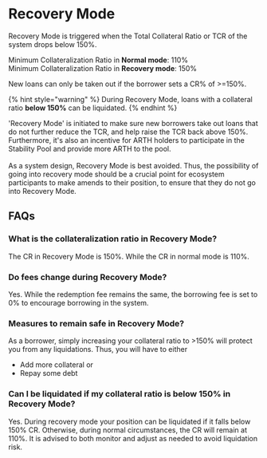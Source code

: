 # Recovery Mode

Recovery Mode is triggered when the Total Collateral Ratio or TCR of the system drops below 150%.

Minimum Collateralization Ratio in **Normal mode**: 110%\
Minimum Collateralization Ratio in **Recovery mode**: 150%

New loans can only be taken out if the borrower sets a CR% of >=150%.

{% hint style="warning" %}
During Recovery Mode, loans with a collateral ratio **below 150%** can be liquidated.&#x20;
{% endhint %}

'Recovery Mode' is initiated to make sure new borrowers take out loans that do not further reduce the TCR, and help raise the TCR back above 150%. Furthermore, it's also an incentive for ARTH holders to participate in the Stability Pool and provide more ARTH to the pool.\
\
As a system design, Recovery Mode is best avoided. Thus, the possibility of going into recovery mode should be a crucial point for ecosystem participants to make amends to their position, to ensure that they do not go into Recovery Mode.

## FAQs

### **What is the collateralization ratio in Recovery Mode?**&#x20;

The CR in Recovery Mode is 150%. While the CR in normal mode is 110%.&#x20;

### **Do fees change during Recovery Mode?**

Yes. While the redemption fee remains the same, the borrowing fee is set to 0% to encourage borrowing in the system.&#x20;

### **Measures to remain safe in Recovery Mode?**

As a borrower, simply increasing your collateral ratio to >150% will protect you from any liquidations. Thus, you will have to either&#x20;

* Add more collateral or&#x20;
* Repay some debt&#x20;

### Can I be liquidated if my collateral ratio is below 150% in Recovery Mode?&#x20;

Yes. During recovery mode your position can be liquidated if it falls below 150% CR. Otherwise, during normal circumstances, the CR will remain at 110%. It is advised to both monitor and adjust as needed to avoid liquidation risk.

